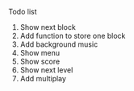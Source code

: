   Todo list

  1. Show next block
  2. Add function to store one block
  3. Add background music
  4. Show menu
  5. Show score
  6. Show next level
  7. Add multiplay
